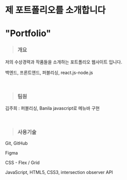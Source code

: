 <h1>제 포트폴리오를 소개합니다</h1>

<h1>"Portfolio"</h1>

<blockquote><h3>개요</h3></blockquote>
<p>저의 수상경력과 작품들을 소개하는 포트폴리오 웹사이트 입니다.</p>
<p>백엔드, 프론트앤드, 퍼블리싱, react.js-node.js</p>
<br>

<blockquote><h3>팀원</h3></blockquote>
<p>김주희 : 퍼블리싱, Banila javascript로 메뉴바 구현</p>
<br>

<blockquote><h3>사용기술</h3></blockquote>
<p>Git, GitHub</p>
<p>Figma</p>
<p>CSS - Flex / Grid</p>
<p>JavaScript, HTML5, CSS3, intersection observer API</p>

<br>
